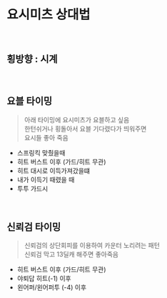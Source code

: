 

# 요시미츠 상대법

<br>

## 횡방향 : 시계

<br>

## 요블 타이밍
> 아래 타이밍에 요시미츠가 요블하고 싶음   
> 한턴쉬거나 횡돌아서 요블 기다렸다가 띄워주면   
> 요시들 좋아 죽음

- 스프링킥 맞췄을때
- 히트 버스트 이후 (가드/히트 무관)
- 히트 대시로 이득가져갔을떄
- 내가 이득기 때렸을 때
- 투투 가드시

<br>

## 신뢰검 타이밍
> 신뢰검의 상단회피를 이용하여 카운터 노리려는 패턴   
> 신뢰검 막고 13딜캐 해주면 좋아죽음

- 히트 버스트 이후 (가드/히트 무관)
- 야퇴답 히트(-1) 이후
- 왼어퍼/왼어퍼투 (-4) 이후
